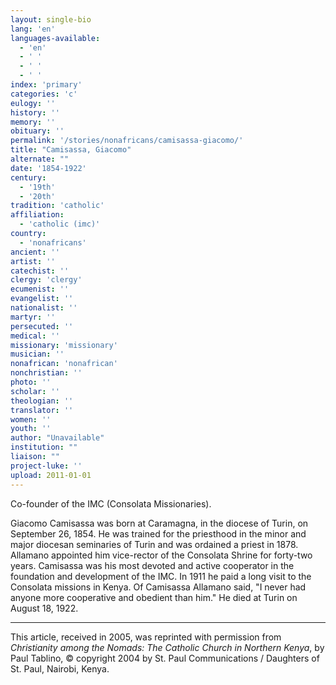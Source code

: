 ```yaml
---
layout: single-bio
lang: 'en'
languages-available:
  - 'en'
  - ' '
  - ' '
  - ' '
index: 'primary'
categories: 'c'
eulogy: ''
history: ''
memory: ''
obituary: ''
permalink: '/stories/nonafricans/camisassa-giacomo/'
title: "Camisassa, Giacomo"
alternate: ""
date: '1854-1922'
century:
  - '19th'
  - '20th'
tradition: 'catholic'
affiliation:
  - 'catholic (imc)'
country:
  - 'nonafricans'
ancient: ''
artist: ''
catechist: ''
clergy: 'clergy'
ecumenist: ''
evangelist: ''
nationalist: ''
martyr: ''
persecuted: ''
medical: ''
missionary: 'missionary'
musician: ''
nonafrican: 'nonafrican'
nonchristian: ''
photo: ''
scholar: ''
theologian: ''
translator: ''
women: ''
youth: ''
author: "Unavailable"
institution: ""
liaison: ""
project-luke: ''
upload: 2011-01-01
---
```




Co-founder of the IMC (Consolata Missionaries).

Giacomo Camisassa was born at Caramagna, in the diocese of Turin, on September 26, 1854. He was trained for the priesthood in the minor and major diocesan seminaries of Turin and was ordained a priest in 1878. Allamano appointed him vice-rector of the Consolata Shrine for forty-two years. Camisassa was his most devoted and active cooperator in the foundation and development of the IMC. In 1911 he paid a long visit to the Consolata missions in Kenya. Of Camisassa Allamano said, "I never had anyone more cooperative and obedient than him." He died at Turin on August 18, 1922.



---

This article, received in 2005, was reprinted with permission from *Christianity among the Nomads: The Catholic Church in Northern Kenya*, by Paul Tablino, © copyright 2004 by St. Paul Communications / Daughters of St. Paul, Nairobi, Kenya.
